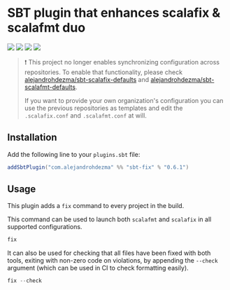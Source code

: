 # SBT plugin that enhances scalafix & scalafmt duo

[![][github-action-badge]][github-action] [![][maven-badge]][maven] [![][steward-badge]][steward]  [![][mergify-badge]][mergify]

> :exclamation: This project no longer enables synchronizing configuration across repositories. To enable that functionality, please check [alejandrohdezma/sbt-scalafix-defaults](https://github.com/alejandrohdezma/sbt-scalafix-defaults) and [alejandrohdezma/sbt-scalafmt-defaults](https://github.com/alejandrohdezma/sbt-scalafmt-defaults).
>
> If you want to provide your own organization's configuration you can use the previous repositories as templates and edit the `.scalafix.conf` and `.scalafmt.conf` at will.

## Installation

Add the following line to your `plugins.sbt` file:

```sbt
addSbtPlugin("com.alejandrohdezma" %% "sbt-fix" % "0.6.1")
```

## Usage

This plugin adds a `fix` command to every project in the build.

This command can be used to launch both `scalafmt` and `scalafix` in all supported configurations.

```sbt
fix
```

It can also be used for checking that all files have been fixed with both tools, exiting with non-zero code on violations, by appending the `--check` argument (which can be used in CI to check formatting easily).

```sbt
fix --check
```

[github-action]: https://github.com/alejandrohdezma/sbt-fix/actions
[github-action-badge]: https://img.shields.io/endpoint.svg?url=https%3A%2F%2Factions-badge.atrox.dev%2Falejandrohdezma%2Fsbt-fix%2Fbadge%3Fref%3Dmaster&style=flat

[maven]: https://search.maven.org/search?q=g:%20com.alejandrohdezma%20AND%20a:sbt-fix
[maven-badge]: https://maven-badges.herokuapp.com/maven-central/com.alejandrohdezma/sbt-fix/badge.svg?kill_cache=1

[mergify]: https://mergify.io
[mergify-badge]: https://img.shields.io/endpoint.svg?url=https://gh.mergify.io/badges/alejandrohdezma/sbt-fix&style=flat

[steward]: https://scala-steward.org
[steward-badge]: https://img.shields.io/badge/Scala_Steward-helping-brightgreen.svg?style=flat&logo=data:image/png;base64,iVBORw0KGgoAAAANSUhEUgAAAA4AAAAQCAMAAAARSr4IAAAAVFBMVEUAAACHjojlOy5NWlrKzcYRKjGFjIbp293YycuLa3pYY2LSqql4f3pCUFTgSjNodYRmcXUsPD/NTTbjRS+2jomhgnzNc223cGvZS0HaSD0XLjbaSjElhIr+AAAAAXRSTlMAQObYZgAAAHlJREFUCNdNyosOwyAIhWHAQS1Vt7a77/3fcxxdmv0xwmckutAR1nkm4ggbyEcg/wWmlGLDAA3oL50xi6fk5ffZ3E2E3QfZDCcCN2YtbEWZt+Drc6u6rlqv7Uk0LdKqqr5rk2UCRXOk0vmQKGfc94nOJyQjouF9H/wCc9gECEYfONoAAAAASUVORK5CYII=
